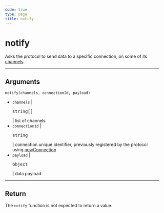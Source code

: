 ```yaml
---
code: true
type: page
title: notify
---
```


# notify

Asks the protocol to send data to a specific connection, on some of its [channels](/core/1/protocols/essentials/getting-started/#channels).

---

## Arguments

`notify(channels, connectionId, payload)`

- `channels` | <pre>string[]</pre> | list of channels
- `connectionId` | <pre>string</pre> | connection unique identifier, previously registered by the protocol using [newConnection](/core/1/protocols/api/entrypoint/newconnection)
- `payload` | <pre>object</pre> | data payload

---

## Return

The `notify` function is not expected to return a value.
